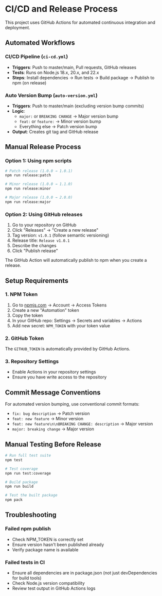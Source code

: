 # CI/CD and Release Process

This project uses GitHub Actions for automated continuous integration and deployment.

## Automated Workflows

### CI/CD Pipeline (`ci-cd.yml`)

- **Triggers**: Push to master/main, Pull requests, GitHub releases
- **Tests**: Runs on Node.js 18.x, 20.x, and 22.x
- **Steps**: Install dependencies → Run tests → Build package → Publish to npm (on release)

### Auto Version Bump (`auto-version.yml`)

- **Triggers**: Push to master/main (excluding version bump commits)
- **Logic**:
  - `major:` or `BREAKING CHANGE` → Major version bump
  - `feat:` or `feature:` → Minor version bump
  - Everything else → Patch version bump
- **Output**: Creates git tag and GitHub release

## Manual Release Process

### Option 1: Using npm scripts

```bash
# Patch release (1.0.0 → 1.0.1)
npm run release:patch

# Minor release (1.0.0 → 1.1.0)
npm run release:minor

# Major release (1.0.0 → 2.0.0)
npm run release:major
```

### Option 2: Using GitHub releases

1. Go to your repository on GitHub
2. Click "Releases" → "Create a new release"
3. Tag version: `v1.0.1` (follow semantic versioning)
4. Release title: `Release v1.0.1`
5. Describe the changes
6. Click "Publish release"

The GitHub Action will automatically publish to npm when you create a release.

## Setup Requirements

### 1. NPM Token

1. Go to [npmjs.com](https://www.npmjs.com) → Account → Access Tokens
2. Create a new "Automation" token
3. Copy the token
4. In your GitHub repo: Settings → Secrets and variables → Actions
5. Add new secret: `NPM_TOKEN` with your token value

### 2. GitHub Token

The `GITHUB_TOKEN` is automatically provided by GitHub Actions.

### 3. Repository Settings

- Enable Actions in your repository settings
- Ensure you have write access to the repository

## Commit Message Conventions

For automated version bumping, use conventional commit formats:

- `fix: bug description` → Patch version
- `feat: new feature` → Minor version
- `feat: new feature\n\nBREAKING CHANGE: description` → Major version
- `major: breaking change` → Major version

## Manual Testing Before Release

```bash
# Run full test suite
npm test

# Test coverage
npm run test:coverage

# Build package
npm run build

# Test the built package
npm pack
```

## Troubleshooting

### Failed npm publish

- Check NPM_TOKEN is correctly set
- Ensure version hasn't been published already
- Verify package name is available

### Failed tests in CI

- Ensure all dependencies are in package.json (not just devDependencies for build tools)
- Check Node.js version compatibility
- Review test output in GitHub Actions logs
